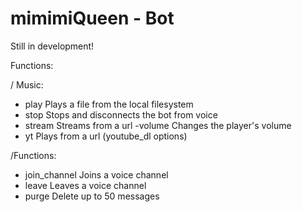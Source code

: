 # mimimiQueen - Bot

Still in development! 

Functions:

/ Music:
  - play         Plays a file from the local filesystem
  - stop         Stops and disconnects the bot from voice
  - stream       Streams from a url 
  -volume       Changes the player's volume
  - yt           Plays from a url (youtube_dl options)


/Functions:
  - join_channel Joins a voice channel
  - leave        Leaves a voice channel
  - purge        Delete up to 50 messages

